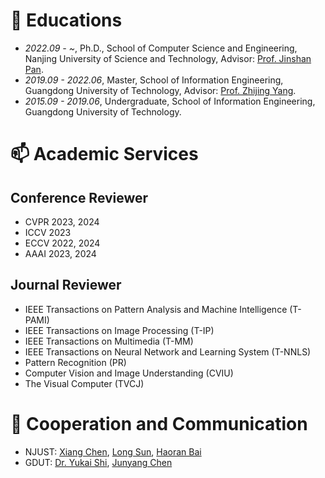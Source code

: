 
# 📖 Educations
- *2022.09 - ~*, Ph.D., School of Computer Science and Engineering, Nanjing University of Science and Technology, Advisor: [Prof. Jinshan Pan](https://jspan.github.io/).
- *2019.09 - 2022.06*, Master, School of Information Engineering, Guangdong University of Technology, Advisor: [Prof. Zhijing Yang](https://yzw.gdut.edu.cn/info/1118/2031.htm).
- *2015.09 - 2019.06*, Undergraduate, School of Information Engineering, Guangdong University of Technology.

# 📫 Academic Services
## Conference Reviewer
- CVPR 2023, 2024
- ICCV 2023
- ECCV 2022, 2024
- AAAI 2023, 2024

## Journal Reviewer
- IEEE Transactions on Pattern Analysis and Machine Intelligence (T-PAMI)
- IEEE Transactions on Image Processing (T-IP)
- IEEE Transactions on Multimedia (T-MM)
- IEEE Transactions on Neural Network and Learning System (T-NNLS)
- Pattern Recognition (PR)
- Computer Vision and Image Understanding (CVIU)
- The Visual Computer (TVCJ)

# 👯 Cooperation and Communication
- NJUST: [Xiang Chen](https://cschenxiang.github.io), [Long Sun](https://github.com/sunny2109), [Haoran Bai](https://csbhr.github.io/)
- GDUT: [Dr. Yukai Shi](https://ykshi.github.io), [Junyang Chen](https://jychen9811.github.io/)
